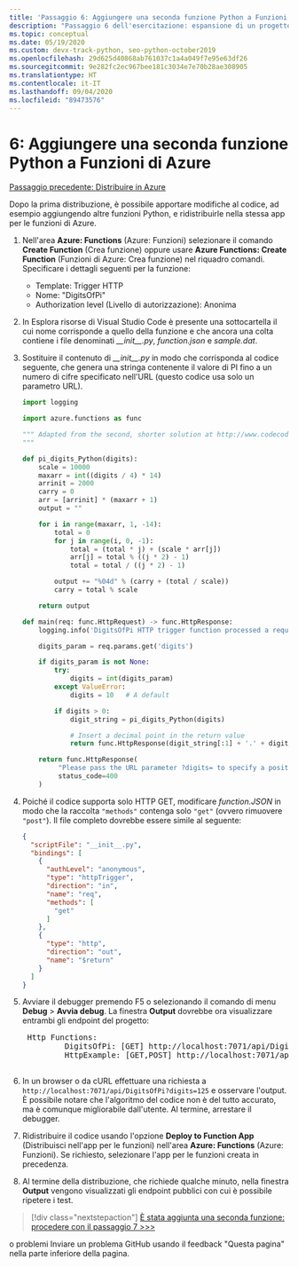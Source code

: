 ```yaml
---
title: 'Passaggio 6: Aggiungere una seconda funzione Python a Funzioni di Azure con VS Code'
description: "Passaggio 6 dell'esercitazione: espansione di un progetto di Funzioni di Azure mediante l'aggiunta di una seconda funzione."
ms.topic: conceptual
ms.date: 05/19/2020
ms.custom: devx-track-python, seo-python-october2019
ms.openlocfilehash: 29d625d40868ab761037c1a4a049f7e95e63df26
ms.sourcegitcommit: 9e282fc2ec967bee181c3034e7e70b28ae308905
ms.translationtype: HT
ms.contentlocale: it-IT
ms.lasthandoff: 09/04/2020
ms.locfileid: "89473576"
---
```

# <a name="6-add-a-second-python-function-to-azure-functions"></a>6: Aggiungere una seconda funzione Python a Funzioni di Azure

[Passaggio precedente: Distribuire in Azure](tutorial-vs-code-serverless-python-05.md)

Dopo la prima distribuzione, è possibile apportare modifiche al codice, ad esempio aggiungendo altre funzioni Python, e ridistribuirle nella stessa app per le funzioni di Azure.

1. Nell'area **Azure: Functions** (Azure: Funzioni) selezionare il comando **Create Function** (Crea funzione) oppure usare **Azure Functions: Create Function** (Funzioni di Azure: Crea funzione) nel riquadro comandi. Specificare i dettagli seguenti per la funzione:

    - Template: Trigger HTTP
    - Nome: "DigitsOfPi"
    - Authorization level (Livello di autorizzazione): Anonima

1. In Esplora risorse di Visual Studio Code è presente una sottocartella il cui nome corrisponde a quello della funzione e che ancora una colta contiene i file denominati *\_\_init\_\_.py*, *function.json* e *sample.dat*.

1. Sostituire il contenuto di *\_\_init\_\_.py* in modo che corrisponda al codice seguente, che genera una stringa contenente il valore di PI fino a un numero di cifre specificato nell'URL (questo codice usa solo un parametro URL).

    ```python
    import logging

    import azure.functions as func

    """ Adapted from the second, shorter solution at http://www.codecodex.com/wiki/Calculate_digits_of_pi#Python
    """

    def pi_digits_Python(digits):
        scale = 10000
        maxarr = int((digits / 4) * 14)
        arrinit = 2000
        carry = 0
        arr = [arrinit] * (maxarr + 1)
        output = ""

        for i in range(maxarr, 1, -14):
            total = 0
            for j in range(i, 0, -1):
                total = (total * j) + (scale * arr[j])
                arr[j] = total % ((j * 2) - 1)
                total = total / ((j * 2) - 1)

            output += "%04d" % (carry + (total / scale))
            carry = total % scale

        return output

    def main(req: func.HttpRequest) -> func.HttpResponse:
        logging.info('DigitsOfPi HTTP trigger function processed a request.')

        digits_param = req.params.get('digits')

        if digits_param is not None:
            try:
                digits = int(digits_param)
            except ValueError:
                digits = 10   # A default

            if digits > 0:
                digit_string = pi_digits_Python(digits)

                # Insert a decimal point in the return value
                return func.HttpResponse(digit_string[:1] + '.' + digit_string[1:])

        return func.HttpResponse(
             "Please pass the URL parameter ?digits= to specify a positive number of digits.",
             status_code=400
        )
    ```

1. Poiché il codice supporta solo HTTP GET, modificare *function.JSON* in modo che la raccolta `"methods"` contenga solo `"get"` (ovvero rimuovere `"post"`). Il file completo dovrebbe essere simile al seguente:

    ```json
    {
      "scriptFile": "__init__.py",
      "bindings": [
        {
          "authLevel": "anonymous",
          "type": "httpTrigger",
          "direction": "in",
          "name": "req",
          "methods": [
            "get"
          ]
        },
        {
          "type": "http",
          "direction": "out",
          "name": "$return"
        }
      ]
    }
    ```

1. Avviare il debugger premendo F5 o selezionando il comando di menu **Debug** > **Avvia debug**. La finestra **Output** dovrebbe ora visualizzare entrambi gli endpoint del progetto:

    <pre>
    Http Functions:
            DigitsOfPi: [GET] http://localhost:7071/api/DigitsOfPi
            HttpExample: [GET,POST] http://localhost:7071/api/HttpExample
    </pre>

1. In un browser o da cURL effettuare una richiesta a `http://localhost:7071/api/DigitsOfPi?digits=125` e osservare l'output. È possibile notare che l'algoritmo del codice non è del tutto accurato, ma è comunque migliorabile dall'utente. Al termine, arrestare il debugger.

1. Ridistribuire il codice usando l'opzione **Deploy to Function App** (Distribuisci nell'app per le funzioni) nell'area **Azure: Functions** (Azure: Funzioni). Se richiesto, selezionare l'app per le funzioni creata in precedenza.

1. Al termine della distribuzione, che richiede qualche minuto, nella finestra **Output** vengono visualizzati gli endpoint pubblici con cui è possibile ripetere i test.

> [!div class="nextstepaction"]
> [È stata aggiunta una seconda funzione: procedere con il passaggio 7 >>>](tutorial-vs-code-serverless-python-07.md)

o problemi Inviare un problema GitHub usando il feedback "Questa pagina" nella parte inferiore della pagina.
